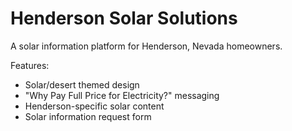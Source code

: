 # Henderson Solar Solutions

A solar information platform for Henderson, Nevada homeowners.

Features:
- Solar/desert themed design
- "Why Pay Full Price for Electricity?" messaging
- Henderson-specific solar content
- Solar information request form

